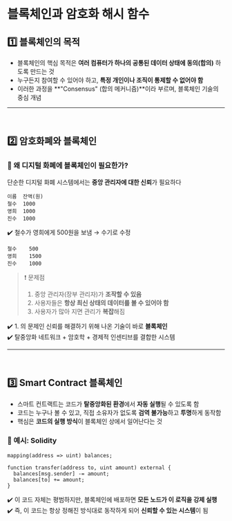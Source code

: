 # 블록체인과 암호화 해시 함수

## 1️⃣ 블록체인의 목적
- 블록체인의 핵심 목적은 **여러 컴퓨터가 하나의 공통된 데이터 상태에 동의(합의)** 하도록 만드는 것
- 누구든지 참여할 수 있어야 하고, **특정 개인이나 조직이 통제할 수 없어야 함**
- 이러한 과정을 **"Consensus" (합의 메커니즘)**이라 부르며, 블록체인 기술의 중심 개념

---
<br>

## 2️⃣ 암호화폐와 블록체인
### 🔹 왜 디지털 화폐에 블록체인이 필요한가?
단순한 디지털 화폐 시스템에서는 **중앙 관리자에 대한 신뢰**가 필요하다

```plaintext
이름  잔액(원)
철수  1000
영희  1000
진수  1000
```
✔️ 철수가 영희에게 500원을 보냄 → 수기로 수정

```plaintext
철수    500
영희    1500
진수    1000
```
> ❗ 문제점
> 1. 중앙 관리자(장부 관리자)가 **조작할 수 있음**
> 2. 사용자들은 **항상 최신 상태의 데이터를 볼 수 있어야 함**
> 3. 사용자가 많아 지면 관리가 **복잡**해짐

✔️ 1. 의 문제인 신뢰를 해결하기 위해 나온 기술이 바로 **블록체인**  
✔️ 탈중앙화 네트워크 + 암호학 + 경제적 인센티브를 결합한 시스템

---
<br>

## 3️⃣ Smart Contract 블록체인
- 스마트 컨트랙트는 코드가 **탈중앙화된 환경**에서 **자동 실행**될 수 있도록 함
- 코드는 누구나 볼 수 있고, 직접 소유자가 없도록 **검역 불가능**하고 **투명**하게 동작함
- 핵심은 **코드의 실행 방식**이 블록체인 상에서 일어난다는 것

### 🧐 예시: Solidity
```solidity
mapping(address => uint) balances;

function transfer(address to, uint amount) external {
  balances[msg.sender] -= amount;
  balances[to] += amount;
}
```
✔️ 이 코드 자체는 평범하지만, 블록체인에 배포하면 **모든 노드가 이 로직을 강제 실행**  
✔️ 즉, 이 코드는 항상 정해진 방식대로 동작하게 되어 **신뢰할 수 있는 시스템**이 됨

